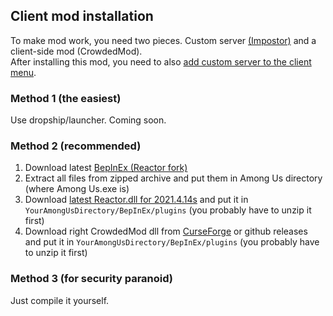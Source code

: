 ## Client mod installation
To make mod work, you need two pieces. Custom server [(Impostor)](https://github.com/CrowdedMods/CrowdedMod/tree/master-refactor/docs/ServerInstallation.md) and a client-side mod (CrowdedMod).
<br/>After installing this mod, you need to also [add custom server to the client menu](https://github.com/CrowdedMods/CrowdedMod/tree/master-refactor/docs/ServerSelection.md).
### Method 1 (the easiest)
Use dropship/launcher. Coming soon.
### Method 2 (recommended)
1. Download latest [BepInEx (Reactor fork)](https://github.com/NuclearPowered/BepInEx/releases)
2. Extract all files from zipped archive and put them in Among Us directory (where Among Us.exe is)
3. Download [latest Reactor.dll for 2021.4.14s](https://nightly.link/NuclearPowered/Reactor/workflows/main/master) and put it in `YourAmongUsDirectory/BepInEx/plugins` (you probably have to unzip it first)
4. Download right CrowdedMod dll from [CurseForge](https://www.curseforge.com/among-us/all-mods/crowdedmod/files) or github releases and put it in `YourAmongUsDirectory/BepInEx/plugins` (you probably have to unzip it first)

### Method 3 (for security paranoid)
Just compile it yourself.

